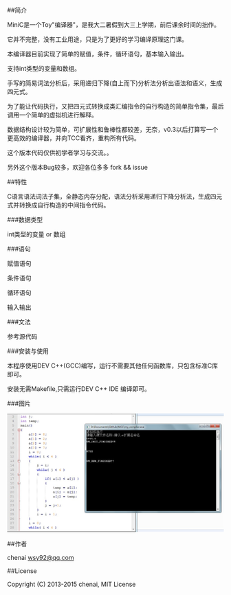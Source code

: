 ﻿##简介

MiniC是一个Toy"编译器"，是我大二暑假到大三上学期，前后课余时间的拙作。

它并不完整，没有工业用途，只是为了更好的学习编译原理这门课。

本编译器目前实现了简单的赋值，条件，循环语句，基本输入输出。

支持int类型的变量和数组。

手写的简易词法分析后，采用递归下降(自上而下)分析法分析出语法和语义，生成四元式。

为了能让代码执行，又把四元式转换成类汇编指令的自行构造的简单指令集，最后调用一个简单的虚拟机进行解释。

数据结构设计较为简单，可扩展性和鲁棒性都较差，无奈，v0.3以后打算写一个更高效的编译器，并向TCC看齐，重构所有代码。

这个版本代码仅供初学者学习与交流。。

另外这个版本Bug较多，欢迎各位多多 fork && issue 


##特性

C语言语法词法子集，全静态内存分配，语法分析采用递归下降分析法，生成四元式并转换成自行构造的中间指令代码。



###数据类型

int类型的变量 or 数组



###语句

赋值语句

条件语句

循环语句

输入输出

###文法

参考源代码



###安装与使用

本程序使用DEV C++(GCC)编写，运行不需要其他任何函数库，只包含标准C库即可。

安装无需Makefile,只需运行DEV C++ IDE 编译即可。



 
###图片

![github logo](./mcc.png)

##作者

chenai <wsy92@qq.com>

##License

Copyright (C) 2013-2015 chenai, MIT License
